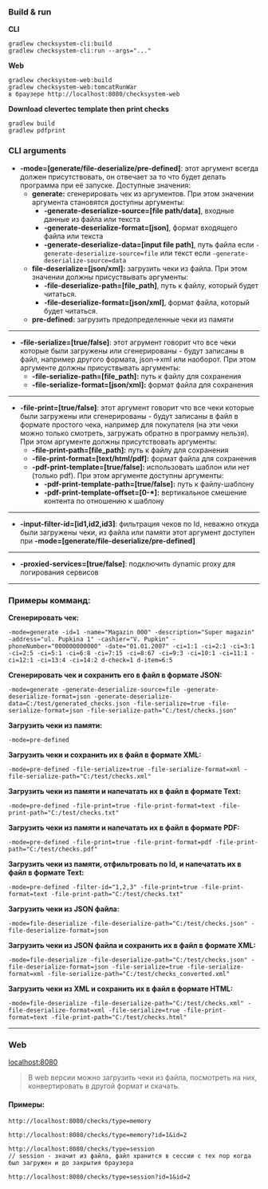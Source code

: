### Build & run

**CLI**

```
gradlew checksystem-cli:build
gradlew checksystem-cli:run --args="..."
```

**Web**

```
gradlew checksystem-web:build
gradlew checksystem-web:tomcatRunWar
в браузере http://localhost:8080/checksystem-web
```

**Download clevertec template then print checks**

```
gradlew build
gradlew pdfprint
```

### CLI arguments

- **-mode=[generate/file-deserialize/pre-defined]**:
  этот аргумент всегда должен присутствовать, он отвечает за то что будет делать программа при её запуске. Доступные
  значения:
    - **generate:** сгенерировать чек из аргументов. При этом значении аргумента становятся доступны аргументы:
        - **-generate-deserialize-source=[file path/data]**, входные данные из файла или текста
        - **-generate-deserialize-format=[json]**, формат входящего файла или текста
        - **-generate-deserialize-data=[input file path]**, путь файла если ```-generate-deserialize-source=file```
          или текст если ```-generate-deserialize-source=data```
    - **file-deserialize=[json/xml]:** загрузить чеки из файла. При этом значении должны присуствывать аргументы:
        - **-file-deserialize-path=[file_path]**, путь к файлу, который будет читаться.
        - **-file-deserialize-format=[json/xml]**, формат файла, который будет читаться.
    - **pre-defined:** загрузить предопределенные чеки из памяти

___

- **-file-serialize=[true/false]**: этот агрумент говорит что все чеки которые были загружены или сгенерированы - будут
  записаны в файл, например другого формата, json->xml или наоборот. При этом аргументе должны присуствывать аргументы:
    - **-file-serialize-path=[file_path]:** путь к файлу для сохранения
    - **-file-serialize-format=[json/xml]:** формат файла для сохранения

---

- **-file-print=[true/false]**: этот аргумент говорит что все чеки которые были загружены или сгенерированы - будут
  записаны в файл в формате простого чека, например для покупателя (на эти чеки можно только смотреть, загружать обратно
  в программу нельзя). При этом аргументе должны присутствовать аргументы:
    - **-file-print-path=[file_path]:** путь к файлу для сохранения
    - **-file-print-format=[text/html/pdf]:** формат файла для сохранения
    - **-pdf-print-template=[true/false]:** использовать шаблон или нет (только pdf). При этом аргументе доступны
      аргументы:
        - **-pdf-print-template-path=[true/false]:** путь к файлу-шаблону
        - **-pdf-print-template-offset=[0-*]:** вертикальное смешение контента по отношению к шаблону

---

- **-input-filter-id=[id1,id2,id3]**: фильтрация чеков по Id, неважно откуда были загружены чеки, из файла или памяти
  этот аргумент доступен при **-mode=[generate/file-deserialize/pre-defined]**

---

- **-proxied-services=[true/false]**: подключить dynamic proxy для логирования сервисов

---

### Примеры комманд:

**Сгенерировать чек:**

```
-mode=generate -id=1 -name="Magazin 000" -description="Super magazin" -address="ul. Pupkina 1" -cashier="V. Pupkin" -phoneNumber="000000000000" -date="01.01.2007" -ci=1:1 -ci=2:1 -ci=3:1 -ci=2:5 -ci=5:1 -ci=6:8 -ci=7:15 -ci=8:67 -ci=9:3 -ci=10:1 -ci=11:1 -ci=12:1 -ci=13:4 -ci=14:2 d-check=1 d-item=6:5
```

**Сгенерировать чек и сохранить его в файл в формате JSON:**

```
-mode=generate -generate-deserialize-source=file -generate-deserialize-format=json -generate-deserialize-data=C:/test/generated_checks.json -file-serialize=true -file-serialize-format=json -file-serialize-path="C:/test/checks.json"
```

**Загрузить чеки из памяти:**

```
-mode=pre-defined
```

**Загрузить чеки и сохранить их в файл в формате XML:**

```
-mode=pre-defined -file-serialize=true -file-serialize-format=xml -file-serialize-path="C:/test/checks.xml"
```

**Загрузить чеки из памяти и напечатать их в файл в формате Text:**

```
-mode=pre-defined -file-print=true -file-print-format=text -file-print-path="C:/test/checks.txt"
```

**Загрузить чеки из памяти и напечатать их в файл в формате PDF:**

```
-mode=pre-defined -file-print=true -file-print-format=pdf -file-print-path="C:/test/checks.pdf"
```

**Загрузить чеки из памяти, отфильтровать по Id, и напечатать их в файл в формате Text:**

```
-mode=pre-defined -filter-id="1,2,3" -file-print=true -file-print-format=text -file-print-path="C:/test/checks.txt"
```

**Загрузить чеки из JSON файла:**

```
-mode=file-deserialize -file-deserialize-path="C:/test/checks.json" -file-deserialize-format=json
```

**Загрузить чеки из JSON файла и сохранить их в файл в формате XML:**

```
-mode=file-deserialize -file-deserialize-path="C:/test/checks.json" -file-deserialize-format=json -file-serialize=true -file-serialize-format=xml -file-serialize-path="C:/test/checks_converted.xml"
```

**Загрузить чеки из XML и сохранить их в файл в формате HTML:**

```
-mode=file-deserialize -file-deserialize-path="C:/test/checks.xml" -file-deserialize-format=xml -file-serialize=true -file-print-format=text -file-print-path="C:/test/checks.html"
```

---

### Web

[localhost:8080](http://localhost:8080/)
> В web версии можно загрузить чеки из файла, посмотреть на них, конвертировать в другой формат и скачать.

#### Примеры:

```
http://localhost:8080/checks/type=memory
```

```
http://localhost:8080/checks/type=memory?id=1&id=2
```

```
http://localhost:8080/checks/type=session
// session - значит из файла, файл хранится в сессии с тех пор когда был загружен и до закрытия браузера
```

```
http://localhost:8080/checks/type=session?id=1&id=2
```
	